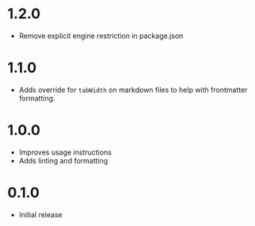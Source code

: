 # 1.2.0

- Remove explicit engine restriction in package.json

# 1.1.0

- Adds override for `tabWidth` on markdown files to help with frontmatter formatting.

# 1.0.0

- Improves usage instructions
- Adds linting and formatting

# 0.1.0

- Initial release
